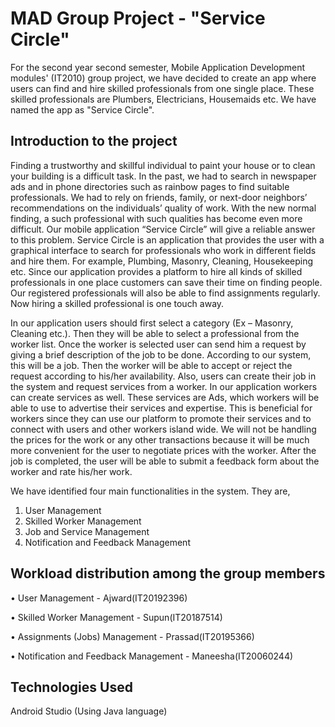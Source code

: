 # MAD Group Project - "Service Circle"

For the second year second semester, Mobile Application Development modules' (IT2010) group project, we have decided to create an app where users can find and hire skilled professionals from one single place. These skilled professionals are Plumbers, Electricians, Housemaids etc. We have named the app as "Service Circle".

## Introduction to the project
                                          
Finding a trustworthy and skillful individual to paint your house or to clean your building is a difficult task. In the past, we had to search in newspaper ads and in phone directories such as rainbow pages to find suitable professionals. We had to rely on friends, family, or next-door neighbors’ recommendations on the individuals’ quality of work. With the new normal finding, a such professional with such qualities has become even more difficult. Our mobile application “Service Circle” will give a reliable answer to this problem. Service Circle is an application that provides the user with a graphical interface to search for professionals who work in different fields and hire them. For example, Plumbing, Masonry, Cleaning, Housekeeping etc. Since our application provides a platform to hire all kinds of skilled professionals in one place customers can save their time on finding people. Our registered professionals will also be able to find assignments regularly. Now hiring a skilled professional is one touch away.

In our application users should first select a category (Ex – Masonry, Cleaning etc.). Then they will be able to select a professional from the worker list. Once the worker is selected user can send him a request by giving a brief description of the job to be done. According to our system, this will be a job. Then the worker will be able to accept or reject the request according to his/her availability. Also, users can create their job in the system and request services from a worker. In our application workers can create services as well. These services are Ads, which workers will be able to use to advertise their services and expertise. This is beneficial for workers since they can use our platform to promote their services and to connect with users and other workers island wide. We will not be handling the prices for the work or any other transactions because it will be much more convenient for the user to negotiate prices with the worker. After the job is completed, the user will be able to submit a feedback form about the worker and rate his/her work.

We have identified four main functionalities in the system. They are,
1.	User Management
2.	Skilled Worker Management
3.	Job and Service Management
4.	Notification and Feedback Management


## Workload distribution among the group members

•	User Management - Ajward(IT20192396)

•	Skilled Worker Management - Supun(IT20187514)

•	Assignments (Jobs) Management - Prassad(IT20195366)

•	Notification and Feedback Management - Maneesha(IT20060244)

## Technologies Used

Android Studio (Using Java language)


